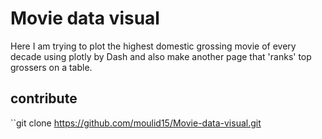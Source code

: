 # Movie data visual
Here I am trying to plot the highest domestic grossing movie of every decade using plotly by Dash and also make another page that 'ranks' top grossers on a table.

  ## contribute
  ``git clone https://github.com/moulid15/Movie-data-visual.git 
  ```
